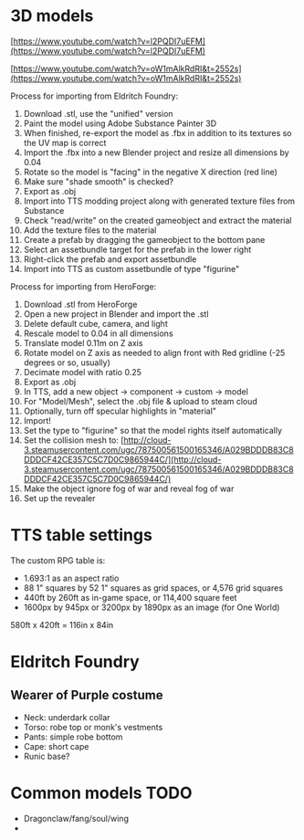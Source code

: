 # 3D models

[https://www.youtube.com/watch?v=l2PQDI7uEFM](https://www.youtube.com/watch?v=l2PQDI7uEFM)

[https://www.youtube.com/watch?v=oW1mAlkRdRI&t=2552s](https://www.youtube.com/watch?v=oW1mAlkRdRI&t=2552s)

Process for importing from Eldritch Foundry:

1. Download .stl, use the "unified" version
2. Paint the model using Adobe Substance Painter 3D
3. When finished, re-export the model as .fbx in addition to its textures so the UV map is correct
4. Import the .fbx into a new Blender project and resize all dimensions by 0.04
5. Rotate so the model is "facing" in the negative X direction (red line)
6. Make sure "shade smooth" is checked?
7. Export as .obj
8. Import into TTS modding project along with generated texture files from Substance
9. Check "read/write" on the created gameobject and extract the material
10. Add the texture files to the material
11. Create a prefab by dragging the gameobject to the bottom pane
12. Select an assetbundle target for the prefab in the lower right
13. Right-click the prefab and export assetbundle
14. Import into TTS as custom assetbundle of type "figurine"

Process for importing from HeroForge:

1. Download .stl from HeroForge
2. Open a new project in Blender and import the .stl
3. Delete default cube, camera, and light
4. Rescale model to 0.04 in all dimensions
5. Translate model 0.11m on Z axis
6. Rotate model on Z axis as needed to align front with Red gridline (-25 degrees or so, usually)
7. Decimate model with ratio 0.25
8. Export as .obj
9. In TTS, add a new object → component → custom → model
10. For "Model/Mesh", select the .obj file & upload to steam cloud
11. Optionally, turn off specular highlights in "material"
12. Import!
13. Set the type to "figurine" so that the model rights itself automatically
14. Set the collision mesh to: [http://cloud-3.steamusercontent.com/ugc/787500561500165346/A029BDDDB83C8DDDCF42CE357C5C7D0C9865944C/](http://cloud-3.steamusercontent.com/ugc/787500561500165346/A029BDDDB83C8DDDCF42CE357C5C7D0C9865944C/)
15. Make the object ignore fog of war and reveal fog of war
16. Set up the revealer

# TTS table settings

The custom RPG table is:

- 1.693:1 as an aspect ratio
- 88 1" squares by 52 1" squares as grid spaces, or 4,576 grid squares
- 440ft by 260ft as in-game space, or 114,400 square feet
- 1600px by 945px or 3200px by 1890px as an image (for One World)

580ft x 420ft = 116in x 84in

# Eldritch Foundry

## Wearer of Purple costume

- Neck: underdark collar
- Torso: robe top or monk's vestments
- Pants: simple robe bottom
- Cape: short cape
- Runic base?

# Common models TODO

- Dragonclaw/fang/soul/wing
-